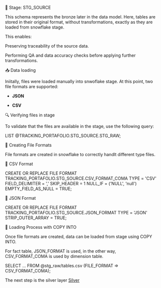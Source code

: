 
📂 Stage: STG_SOURCE

This schema represents the bronze later in the data model.
Here, tables are stored in their original format, without transformations, exactly as they are loaded from snowflake stage.

This enables:

Preserving traceability of the source data.

Performing QA and data accuracy checks before applying further transformations.

📥 Data loading

Iniitally, files were loaded manually into snwoflake stage.
At this point, two file formats are supported:

- **JSON**

- **CSV**

🔍 Verifying files in stage

To validate that the files are available in the stage, use the following query:

LIST @TRACKING_PORTAFOLIO.STG_SOURCE.STG_RAW;

📝 Creating File Formats

File formats are created in snowflake to correctly handlt different type files.

📑 CSV Format

CREATE OR REPLACE FILE FORMAT TRACKING_PORTAFOLIO.STG_SOURCE.CSV_FORMAT_COMA
    TYPE = 'CSV'
    FIELD_DELIMITER = ','
    SKIP_HEADER = 1
    NULL_IF = ('NULL', 'null')
    EMPTY_FIELD_AS_NULL = TRUE;

📑 JSON Format

CREATE OR REPLACE FILE FORMAT TRACKING_PORTAFOLIO.STG_SOURCE.JSON_FORMAT
    TYPE = 'JSON'
    STRIP_OUTER_ARRAY = TRUE;


🚀 Loading Process with COPY INTO

Once file formats are created, data can be loaded from stage using COPY INTO.

For fact table, JSON_FORMAT is used, in the other way, CSV_FORMAT_COMA is used by dimension table.

SELECT ...
FROM @stg_raw/tables.csv (FILE_FORMAT => CSV_FORMAT_COMA);

The next step is the silver layer [Silver](../refined/README.md)